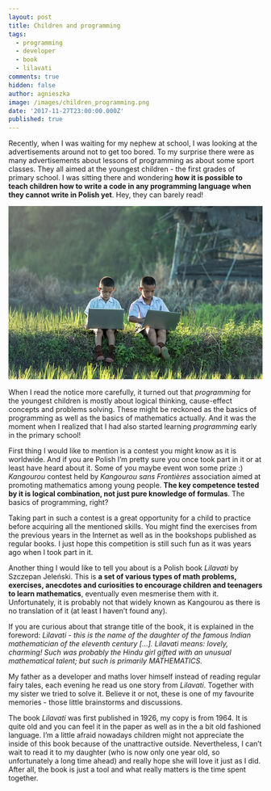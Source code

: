 ```yaml
---
layout: post
title: Children and programming
tags:
  - programming
  - developer
  - book
  - lilavati
comments: true
hidden: false
author: agnieszka
image: /images/children_programming.png
date: '2017-11-27T23:00:00.000Z'
published: true
---
```


Recently, when I was waiting for my nephew at school, I was looking at the advertisements around not to get too bored. To my surprise there were as many advertisements about lessons of programming as about some sport classes. They all aimed at the youngest children - the first grades of primary school. I was sitting there and wondering **how it is possible to teach children how to write a code in any programming language when they cannot write in Polish yet**. Hey, they can barely read! 

![Image](/images/children-and-programming/children.jpg)

When I read the notice more carefully, it turned out that <cite>programming</cite> for the youngest children is mostly about logical thinking, cause-effect concepts and problems solving. These might be reckoned as the basics of programming as well as the basics of mathematics actually. And it was the moment when I realized that I had also started learning <cite>programming</cite> early in the primary school!

First thing I would like to mention is a contest you might know as it is worldwide. And if you are Polish I’m pretty sure you once took part in it or at least have heard about it. Some of you maybe event won some prize :) <cite>Kangourou</cite> contest held by <cite>Kangourou sans Frontières</cite> association aimed at promoting mathematics among young people. **The key competence tested by it is logical combination, not just pure knowledge of formulas**. The basics of programming, right?

Taking part in such a contest is a great opportunity for a child to practice before acquiring all the mentioned skills. You might find the exercises from the previous years in the Internet as well as in the bookshops published as regular books. I just hope this competition is still such  fun as it was years ago when I took part in it.

Another thing I would like to tell you about is a Polish book <cite>Lilavati</cite> by Szczepan Jeleński. This is **a set of various types of math problems, exercises, anecdotes and curiosities to encourage children and teenagers to learn mathematics**, eventually even mesmerise them with it. Unfortunately, it is probably not that widely known as Kangourou as there is no translation of it (at least I haven’t found any).

If you are curious about that strange title of the book, it is explained in the foreword:
<cite>Lilavati - this is the name of the daughter of the famous Indian mathematician of the eleventh century [...].
Lilavati means: lovely, charming! Such was probably the Hindu girl gifted with an unusual mathematical talent; but such is primarily MATHEMATICS.</cite>

My father as a developer and maths lover himself instead of reading regular fairy tales, each evening he read us one story from <cite>Lilavati</cite>. Together with my sister we tried to solve it. Believe it or not, these is one of my favourite memories - those little brainstorms and discussions.

The book <cite>Lilavati</cite> was first published in 1926, my copy is from 1964. It is quite old and you can feel it in the paper as well as in the a bit old fashioned language. I’m a little afraid nowadays children might not appreciate the inside of this book because of the unattractive outside. Nevertheless, I can’t wait to read it to my daughter (who is now only one year old, so unfortunately a long time ahead) and really hope she will love it just as I did. After all, the book is just a tool and what really matters is the time spent together.

